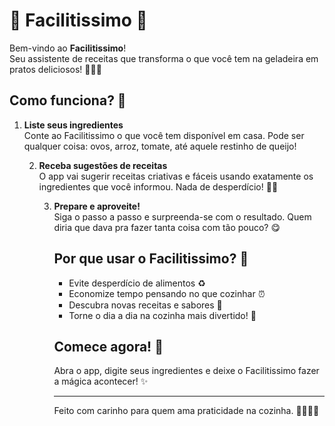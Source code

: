 # 🥄 Facilitissimo 🍳

Bem-vindo ao **Facilitissimo**!  
Seu assistente de receitas que transforma o que você tem na geladeira em pratos deliciosos! 🥕🧀🍅

## Como funciona? 🤔

1. **Liste seus ingredientes**  
   Conte ao Facilitissimo o que você tem disponível em casa. Pode ser qualquer coisa: ovos, arroz, tomate, até aquele restinho de queijo!

   2. **Receba sugestões de receitas**  
      O app vai sugerir receitas criativas e fáceis usando exatamente os ingredientes que você informou. Nada de desperdício! 🚫🍞

      3. **Prepare e aproveite!**  
         Siga o passo a passo e surpreenda-se com o resultado. Quem diria que dava pra fazer tanta coisa com tão pouco? 😋

         ## Por que usar o Facilitissimo? 🌟

         - Evite desperdício de alimentos ♻️
         - Economize tempo pensando no que cozinhar ⏰
         - Descubra novas receitas e sabores 🍲
         - Torne o dia a dia na cozinha mais divertido! 🎉

         ## Comece agora! 🚀

         Abra o app, digite seus ingredientes e deixe o Facilitissimo fazer a mágica acontecer! ✨

         ---

         Feito com carinho para quem ama praticidade na cozinha. 👩‍🍳👨‍🍳